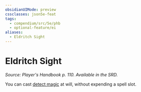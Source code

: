 ```yaml
---
obsidianUIMode: preview
cssclasses: json5e-feat
tags:
  - compendium/src/5e/phb
  - optional-feature/ei
aliases:
  - Eldritch Sight
---
```

# Eldritch Sight
*Source: Player's Handbook p. 110. Available in the SRD.*  

You can cast [detect magic](2-Mechanics/CLI/spells/detect-magic.md) at will, without expending a spell slot.